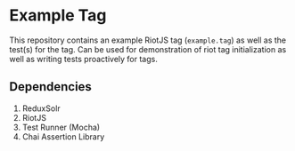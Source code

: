 # Example Tag

This repository contains an example RiotJS tag (`example.tag`) as well as the test(s) for the tag. Can be used for demonstration of riot tag initialization as well as writing tests proactively for tags.

## Dependencies

1. ReduxSolr
2. RiotJS
3. Test Runner (Mocha)
4. Chai Assertion Library
